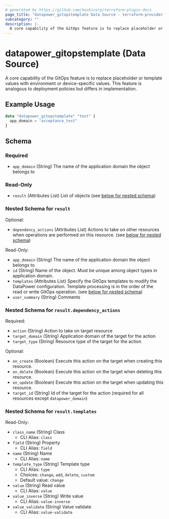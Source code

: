 ```yaml
---
# generated by https://github.com/hashicorp/terraform-plugin-docs
page_title: "datapower_gitopstemplate Data Source - terraform-provider-datapower"
subcategory: ""
description: |-
  A core capability of the GitOps feature is to replace placeholder or template values with environment or device-specific values. This feature is analogous to deployment policies but differs in implementation.
---
```


# datapower_gitopstemplate (Data Source)

A core capability of the GitOps feature is to replace placeholder or template values with environment or device-specific values. This feature is analogous to deployment policies but differs in implementation.

## Example Usage

```terraform
data "datapower_gitopstemplate" "test" {
  app_domain = "acceptance_test"
}
```

<!-- schema generated by tfplugindocs -->
## Schema

### Required

- `app_domain` (String) The name of the application domain the object belongs to

### Read-Only

- `result` (Attributes List) List of objects (see [below for nested schema](#nestedatt--result))

<a id="nestedatt--result"></a>
### Nested Schema for `result`

Optional:

- `dependency_actions` (Attributes List) Actions to take on other resources when operations are performed on this resource. (see [below for nested schema](#nestedatt--result--dependency_actions))

Read-Only:

- `app_domain` (String) The name of the application domain the object belongs to
- `id` (String) Name of the object. Must be unique among object types in application domain.
- `templates` (Attributes List) Specify the GitOps templates to modify the DataPower configuration. Template processing is in the order of the read or write GitOps operation. (see [below for nested schema](#nestedatt--result--templates))
- `user_summary` (String) Comments

<a id="nestedatt--result--dependency_actions"></a>
### Nested Schema for `result.dependency_actions`

Required:

- `action` (String) Action to take on target resource
- `target_domain` (String) Application domain of the target for the action
- `target_type` (String) Resource type of the target for the action

Optional:

- `on_create` (Boolean) Execute this action on the target when creating this resource.
- `on_delete` (Boolean) Execute this action on the target when deleting this resource.
- `on_update` (Boolean) Execute this action on the target when updating this resource.
- `target_id` (String) Id of the target for the action (required for all resources except `datapower_domain`)


<a id="nestedatt--result--templates"></a>
### Nested Schema for `result.templates`

Read-Only:

- `class_name` (String) Class
  - CLI Alias: `class`
- `field` (String) Property
  - CLI Alias: `field`
- `name` (String) Name
  - CLI Alias: `name`
- `template_type` (String) Template type
  - CLI Alias: `type`
  - Choices: `change`, `add`, `delete`, `custom`
  - Default value: `change`
- `value` (String) Read value
  - CLI Alias: `value`
- `value_inverse` (String) Write value
  - CLI Alias: `value-inverse`
- `value_validate` (String) Value validate
  - CLI Alias: `value-validate`
